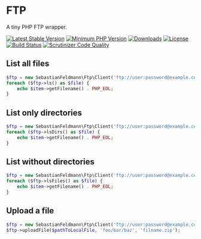 # FTP 
A tiny PHP FTP wrapper.

[![Latest Stable Version](https://poser.pugx.org/sebastianfeldmann/ftp/v/stable.svg)](https://packagist.org/packages/sebastianfeldmann/ftp)
[![Minimum PHP Version](https://img.shields.io/badge/php-%3E%3D%207.0-8892BF.svg)](https://php.net/)
[![Downloads](https://img.shields.io/packagist/dt/sebastianfeldmann/ftp.svg?v1)](https://packagist.org/packages/sebastianfeldmann/ftp)
[![License](https://poser.pugx.org/sebastianfeldmann/ftp/license.svg)](https://packagist.org/packages/sebastianfeldmann/ftp)
[![Build Status](https://travis-ci.org/sebastianfeldmann/ftp.svg?branch=master)](https://travis-ci.org/sebastianfeldmann/ftp)
[![Scrutinizer Code Quality](https://scrutinizer-ci.com/g/sebastianfeldmann/ftp/badges/quality-score.png?b=master)](https://scrutinizer-ci.com/g/sebastianfeldmann/ftp/?branch=master)

## List all files
```php
$ftp = new SebastianFeldmann\Ftp\Client('ftp://user:password@example.com');
foreach ($ftp->ls() as $file) {
    echo $item->getFilename() . PHP_EOL;
}
```

## List only directories
```php
$ftp = new SebastianFeldmann\Ftp\Client('ftp://user:password@example.com');
foreach ($ftp->lsDirs() as $file) {
    echo $item->getFilename() . PHP_EOL;
}
```

## List without directories
```php
$ftp = new SebastianFeldmann\Ftp\Client('ftp://user:password@example.com');
foreach ($ftp->lsFiles() as $file) {
    echo $item->getFilename() . PHP_EOL;
}
```

## Upload a file
```php
$ftp = new SebastianFeldmann\Ftp\Client('ftp://user:password@example.com');
$ftp->uploadFile($pathToLocalFile, 'foo/bar/baz', 'filname.zip');
```
